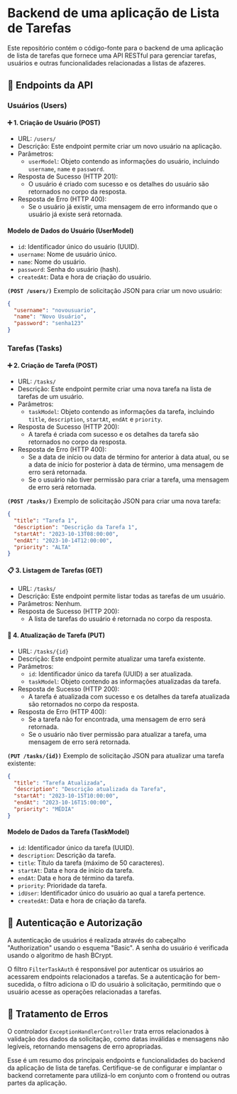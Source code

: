 # Backend de uma aplicação de Lista de Tarefas

Este repositório contém o código-fonte para o backend de uma aplicação de lista de tarefas que fornece uma API RESTful para gerenciar tarefas, usuários e outras funcionalidades relacionadas a listas de afazeres.

## 🔧 Endpoints da API

### Usuários (Users)

#### ➕ 1. Criação de Usuário (POST)
- URL: `/users/`
- Descrição: Este endpoint permite criar um novo usuário na aplicação.
- Parâmetros:
  - `userModel`: Objeto contendo as informações do usuário, incluindo `username`, `name` e `password`.
- Resposta de Sucesso (HTTP 201):
  - O usuário é criado com sucesso e os detalhes do usuário são retornados no corpo da resposta.
- Resposta de Erro (HTTP 400):
  - Se o usuário já existir, uma mensagem de erro informando que o usuário já existe será retornada.

#### Modelo de Dados do Usuário (UserModel)
- `id`: Identificador único do usuário (UUID).
- `username`: Nome de usuário único.
- `name`: Nome do usuário.
- `password`: Senha do usuário (hash).
- `createdAt`: Data e hora de criação do usuário.

**`(POST /users/)`** 
Exemplo de solicitação JSON para criar um novo usuário:
```json
{
  "username": "novousuario",
  "name": "Novo Usuário",
  "password": "senha123"
}
```

### Tarefas (Tasks)

#### ➕ 2. Criação de Tarefa (POST)
- URL: `/tasks/`
- Descrição: Este endpoint permite criar uma nova tarefa na lista de tarefas de um usuário.
- Parâmetros:
  - `taskModel`: Objeto contendo as informações da tarefa, incluindo `title`, `description`, `startAt`, `endAt` e `priority`.
- Resposta de Sucesso (HTTP 200):
  - A tarefa é criada com sucesso e os detalhes da tarefa são retornados no corpo da resposta.
- Resposta de Erro (HTTP 400):
  - Se a data de início ou data de término for anterior à data atual, ou se a data de início for posterior à data de término, uma mensagem de erro será retornada.
  - Se o usuário não tiver permissão para criar a tarefa, uma mensagem de erro será retornada.

**`(POST /tasks/)`** 
Exemplo de solicitação JSON para criar uma nova tarefa:
```json
{
  "title": "Tarefa 1",
  "description": "Descrição da Tarefa 1",
  "startAt": "2023-10-13T08:00:00",
  "endAt": "2023-10-14T12:00:00",
  "priority": "ALTA"
}
```

#### 📋 3. Listagem de Tarefas (GET)
- URL: `/tasks/`
- Descrição: Este endpoint permite listar todas as tarefas de um usuário.
- Parâmetros: Nenhum.
- Resposta de Sucesso (HTTP 200):
  - A lista de tarefas do usuário é retornada no corpo da resposta.

#### 🔄 4. Atualização de Tarefa (PUT)
- URL: `/tasks/{id}`
- Descrição: Este endpoint permite atualizar uma tarefa existente.
- Parâmetros:
  - `id`: Identificador único da tarefa (UUID) a ser atualizada.
  - `taskModel`: Objeto contendo as informações atualizadas da tarefa.
- Resposta de Sucesso (HTTP 200):
  - A tarefa é atualizada com sucesso e os detalhes da tarefa atualizada são retornados no corpo da resposta.
- Resposta de Erro (HTTP 400):
  - Se a tarefa não for encontrada, uma mensagem de erro será retornada.
  - Se o usuário não tiver permissão para atualizar a tarefa, uma mensagem de erro será retornada.
 
**`(PUT /tasks/{id})`** 
Exemplo de solicitação JSON para atualizar uma tarefa existente:
```json
{
  "title": "Tarefa Atualizada",
  "description": "Descrição atualizada da Tarefa",
  "startAt": "2023-10-15T10:00:00",
  "endAt": "2023-10-16T15:00:00",
  "priority": "MÉDIA"
}
```

#### Modelo de Dados da Tarefa (TaskModel)
- `id`: Identificador único da tarefa (UUID).
- `description`: Descrição da tarefa.
- `title`: Título da tarefa (máximo de 50 caracteres).
- `startAt`: Data e hora de início da tarefa.
- `endAt`: Data e hora de término da tarefa.
- `priority`: Prioridade da tarefa.
- `idUser`: Identificador único do usuário ao qual a tarefa pertence.
- `createdAt`: Data e hora de criação da tarefa.

## 🔑 Autenticação e Autorização

A autenticação de usuários é realizada através do cabeçalho "Authorization" usando o esquema "Basic". A senha do usuário é verificada usando o algoritmo de hash BCrypt.

O filtro `FilterTaskAuth` é responsável por autenticar os usuários ao acessarem endpoints relacionados a tarefas. Se a autenticação for bem-sucedida, o filtro adiciona o ID do usuário à solicitação, permitindo que o usuário acesse as operações relacionadas a tarefas.

## 🚨 Tratamento de Erros

O controlador `ExceptionHandlerController` trata erros relacionados à validação dos dados da solicitação, como datas inválidas e mensagens não legíveis, retornando mensagens de erro apropriadas.

Esse é um resumo dos principais endpoints e funcionalidades do backend da aplicação de lista de tarefas. Certifique-se de configurar e implantar o backend corretamente para utilizá-lo em conjunto com o frontend ou outras partes da aplicação.
